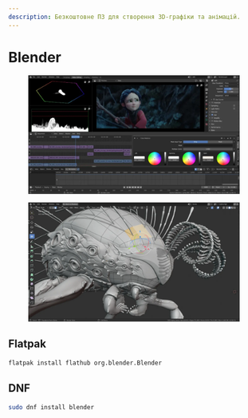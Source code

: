 ```yaml
---
description: Безкоштовне ПЗ для створення 3D-графіки та анімацій.
---
```


# Blender

<figure><img src="../../.gitbook/assets/image (101).png" alt=""><figcaption></figcaption></figure>

<figure><img src="../../.gitbook/assets/image (102).png" alt=""><figcaption></figcaption></figure>

## Flatpak

```bash
flatpak install flathub org.blender.Blender
```

## DNF

```bash
sudo dnf install blender
```
